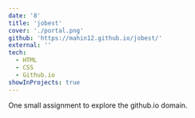 ```yaml
---
date: '8'
title: 'jobest'
cover: './portal.png'
github: 'https://mahin12.github.io/jobest/'
external: ''
tech:
  - HTML
  - CSS
  - Github.io
showInProjects: true
---
```


One small assignment to explore the github.io domain.

